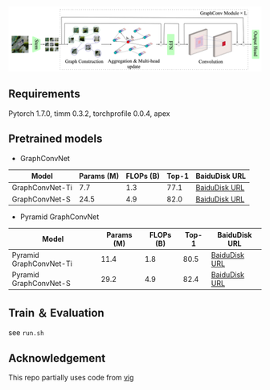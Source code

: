 ![image](./fig/graphconvnet.png)

## Requirements

Pytorch 1.7.0,
timm 0.3.2,
torchprofile 0.0.4,
apex

## Pretrained models

- GraphConvNet

| Model            | Params (M) | FLOPs (B) | Top-1 | BaiduDisk URL                                                |
|------------------|------------|-----------|-------| ------------------------------------------------------------ |
| GraphConvNet-Ti  | 7.7        | 1.3       | 77.1  | [BaiduDisk URL](https://pan.baidu.com/s/1_yCwQnPhneGnho6AaT-cBw?pwd=5eri) |
| GraphConvNet-S   | 24.5       | 4.9       | 82.0  | [BaiduDisk URL](https://pan.baidu.com/s/1EBXv987qj9p5X5_OtCOcDA?pwd=hji9) |


- Pyramid GraphConvNet

| Model                   | Params (M) | FLOPs (B) | Top-1 | BaiduDisk URL                                                             |
|-------------------------|------------|-----------|-------|---------------------------------------------------------------------------|
| Pyramid GraphConvNet-Ti | 11.4       | 1.8       | 80.5  | [BaiduDisk URL](https://pan.baidu.com/s/1nYOAoe8R3jf4KMjIWw-KAA?pwd=tmsb) |
| Pyramid GraphConvNet-S  | 29.2       | 4.9       | 82.4  | [BaiduDisk URL](https://pan.baidu.com/s/1KJnmqEmqiw17zV64qqNQRw?pwd=tvkv) |


 
 


## Train ＆ Evaluation
see  `run.sh`


## Acknowledgement

This repo partially uses code from [vig](https://github.com/huawei-noah/Efficient-AI-Backbones/tree/master/vig_pytorch)
